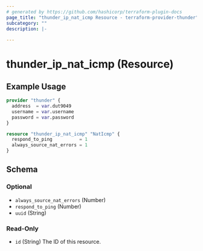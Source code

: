 ```yaml
---
# generated by https://github.com/hashicorp/terraform-plugin-docs
page_title: "thunder_ip_nat_icmp Resource - terraform-provider-thunder"
subcategory: ""
description: |-
  
---
```


# thunder_ip_nat_icmp (Resource)



## Example Usage

```terraform
provider "thunder" {
  address  = var.dut9049
  username = var.username
  password = var.password
}

resource "thunder_ip_nat_icmp" "NatIcmp" {
  respond_to_ping          = 1
  always_source_nat_errors = 1
}
```

<!-- schema generated by tfplugindocs -->
## Schema

### Optional

- `always_source_nat_errors` (Number)
- `respond_to_ping` (Number)
- `uuid` (String)

### Read-Only

- `id` (String) The ID of this resource.


